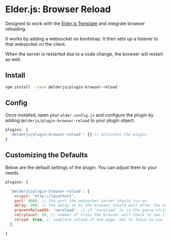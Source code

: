 # Elder.js: Browser Reload

Designed to work with the [Elder.js Template](https://github.com/Elderjs/template/) and integrate browser reloading.

It works by adding a websocket on bootstrap. It then sets up a listener to that websocket on the client.

When the server is restarted due to a code change, the browser will restart as well.

## Install

```bash
npm install --save @elderjs/plugin-browser-reload
```

## Config

Once installed, open your `elder.config.js` and configure the plugin by adding `@elderjs/plugin-browser-reload` to your plugin object.

```javascript
plugins: {
  '@elderjs/plugin-browser-reload': {} // activates the plugin
}
```

## Customizing the Defaults

Below are the default settings of the plugin. You can adjust them to your needs.

```javascript
plugins: {

  '@elderjs/plugin-browser-reload': {
    origin: 'http://localhost',
    port: 8080, // the port the websocket server should run on.
    delay: 200, // the delay in ms the browser should wait after the server disappears.
    preventReloadQS: 'noreload', // if 'noreload' is in the query string it won't reload that page. Good for CSS editing in the browser.
    retryCount: 50, // number of tries the browser will check to see if the server is up before giving up.
    reload: true, // complete reload of the page. Set to false to use fetch to replace the document.
  },

}
```
